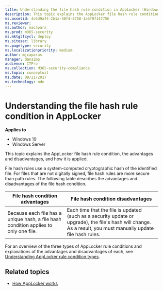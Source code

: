 ```yaml
---
title: Understanding the file hash rule condition in AppLocker (Windows 10)
description: This topic explains the AppLocker file hash rule condition, the advantages and disadvantages, and how it is applied.
ms.assetid: 4c6d9af4-2b1a-40f4-8758-1a6f9f147756
ms.reviewer: 
ms.author: macapara
ms.prod: m365-security
ms.mktglfcycl: deploy
ms.sitesec: library
ms.pagetype: security
ms.localizationpriority: medium
author: mjcaparas
manager: dansimp
audience: ITPro
ms.collection: M365-security-compliance
ms.topic: conceptual
ms.date: 09/21/2017
ms.technology: mde
---
```


# Understanding the file hash rule condition in AppLocker

**Applies to**
- Windows 10
- Windows Server

This topic explains the AppLocker file hash rule condition, the advantages and disadvantages, and how it is applied.

File hash rules use a system-computed cryptographic hash of the identified file. For files that are not digitally signed, file hash rules are more secure than path rules. The following table describes the advantages and disadvantages of the file hash condition.

| File hash condition advantages | File hash condition disadvantages |
| - | - |
| Because each file has a unique hash, a file hash condition applies to only one file. | Each time that the file is updated (such as a security update or upgrade), the file's hash will change. As a result, you must manually update file hash rules.|
 
For an overview of the three types of AppLocker rule conditions and explanations of the advantages and disadvantages of each, see [Understanding AppLocker rule condition types](understanding-applocker-rule-condition-types.md).

## Related topics

- [How AppLocker works](how-applocker-works-techref.md)

